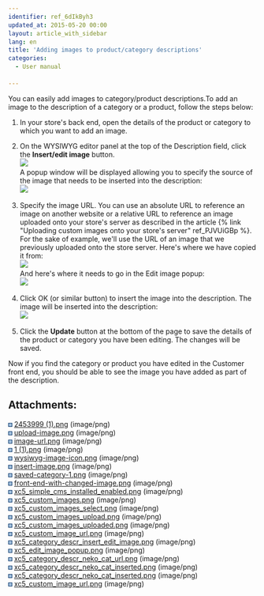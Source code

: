 ```yaml
---
identifier: ref_6dIkByh3
updated_at: 2015-05-20 00:00
layout: article_with_sidebar
lang: en
title: 'Adding images to product/category descriptions'
categories:
  - User manual

---
```



You can easily add images to category/product descriptions.To add an image to the description of a category or a product, follow the steps below:

1.  In your store's back end, open the details of the product or category to which you want to add an image. 
2.  On the WYSIWYG editor panel at the top of the Description field, click the **Insert/edit image** button.  
    ![]({{site.baseurl}}/attachments/6389867/8717805.png?effects=drop-shadow)  
    A popup window will be displayed allowing you to specify the source of the image that needs to be inserted into the description:  
    ![]({{site.baseurl}}/attachments/6389867/8717806.png?effects=drop-shadow)
3.  Specify the image URL. You can use an absolute URL to reference an image on another website or a relative URL to reference an image uploaded onto your store's server as described in the article {% link "Uploading custom images onto your store's server" ref_PJVUiGBp %}. For the sake of example, we'll use the URL of an image that we previously uploaded onto the store server. Here's where we have copied it from:  
    ![]({{site.baseurl}}/attachments/6389867/8717799.png?effects=drop-shadow)  
    And here's where it needs to go in the Edit image popup:  
    ![]({{site.baseurl}}/attachments/6389867/8717807.png?effects=drop-shadow)
4.  Click OK (or similar button) to insert the image into the description. The image will be inserted into the description:  
    ![]({{site.baseurl}}/attachments/6389867/8717808.png?effects=drop-shadow)  

5.  Click the **Update** button at the bottom of the page to save the details of the product or category you have been editing. The changes will be saved. 

Now if you find the category or product you have edited in the Customer front end, you should be able to see the image you have added as part of the description.  

## Attachments:

![](images/icons/bullet_blue.gif) [2453999 (1).png]({{site.baseurl}}/attachments/6389867/6586592.png) (image/png)  
![](images/icons/bullet_blue.gif) [upload-image.png]({{site.baseurl}}/attachments/6389867/6586593.png) (image/png)  
![](images/icons/bullet_blue.gif) [image-url.png]({{site.baseurl}}/attachments/6389867/6586594.png) (image/png)  
![](images/icons/bullet_blue.gif) [1 (1).png]({{site.baseurl}}/attachments/6389867/6586595.png) (image/png)  
![](images/icons/bullet_blue.gif) [wysiwyg-image-icon.png]({{site.baseurl}}/attachments/6389867/6586596.png) (image/png)  
![](images/icons/bullet_blue.gif) [insert-image.png]({{site.baseurl}}/attachments/6389867/6586597.png) (image/png)  
![](images/icons/bullet_blue.gif) [saved-category-1.png]({{site.baseurl}}/attachments/6389867/6586598.png) (image/png)  
![](images/icons/bullet_blue.gif) [front-end-with-changed-image.png]({{site.baseurl}}/attachments/6389867/6586599.png) (image/png)  
![](images/icons/bullet_blue.gif) [xc5_simple_cms_installed_enabled.png]({{site.baseurl}}/attachments/6389867/8717776.png) (image/png)  
![](images/icons/bullet_blue.gif) [xc5_custom_images.png]({{site.baseurl}}/attachments/6389867/8717777.png) (image/png)  
![](images/icons/bullet_blue.gif) [xc5_custom_images_select.png]({{site.baseurl}}/attachments/6389867/8717778.png) (image/png)  
![](images/icons/bullet_blue.gif) [xc5_custom_images_upload.png]({{site.baseurl}}/attachments/6389867/8717792.png) (image/png)  
![](images/icons/bullet_blue.gif) [xc5_custom_images_uploaded.png]({{site.baseurl}}/attachments/6389867/8717793.png) (image/png)  
![](images/icons/bullet_blue.gif) [xc5_custom_image_url.png]({{site.baseurl}}/attachments/6389867/8717810.png) (image/png)  
![](images/icons/bullet_blue.gif) [xc5_category_descr_insert_edit_image.png]({{site.baseurl}}/attachments/6389867/8717805.png) (image/png)  
![](images/icons/bullet_blue.gif) [xc5_edit_image_popup.png]({{site.baseurl}}/attachments/6389867/8717806.png) (image/png)  
![](images/icons/bullet_blue.gif) [xc5_category_descr_neko_cat_url.png]({{site.baseurl}}/attachments/6389867/8717807.png) (image/png)  
![](images/icons/bullet_blue.gif) [xc5_category_descr_neko_cat_inserted.png]({{site.baseurl}}/attachments/6389867/8717809.png) (image/png)  
![](images/icons/bullet_blue.gif) [xc5_category_descr_neko_cat_inserted.png]({{site.baseurl}}/attachments/6389867/8717808.png) (image/png)  
![](images/icons/bullet_blue.gif) [xc5_custom_image_url.png]({{site.baseurl}}/attachments/6389867/8717799.png) (image/png)